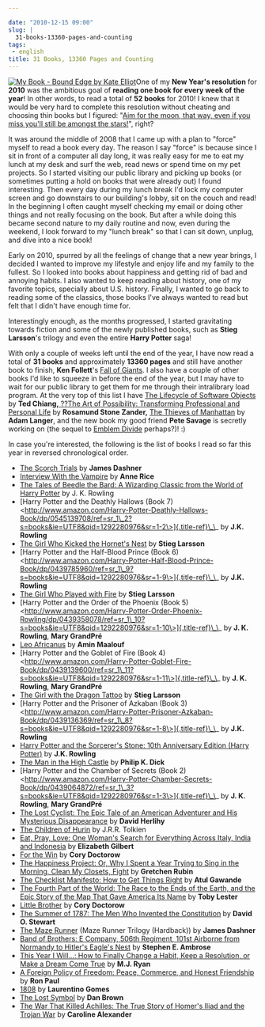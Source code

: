 ```yaml
---

date: "2010-12-15 09:00"
slug: |
  31-books-13360-pages-and-counting
tags:
 - english
title: 31 Books, 13360 Pages and Counting
---
```


[![My Book - Bound Edge by Kate
Elliot](http://www.ogmaciel.com/wp-content/uploads/2010/12/2249857435_e52eb9c6ba-240x300.jpg)](http://www.ogmaciel.com/wp-content/uploads/2010/12/2249857435_e52eb9c6ba.jpg)One
of my **New Year's resolution** for **2010** was the ambitious goal of
**reading one book for every week of the year**! In other words, to read
a total of **52 books** for 2010! I knew that it would be very hard to
complete this resolution without cheating and choosing thin books but I
figured: "[Aim for the moon, that way, even if you miss you'll still be
amongst the
stars!](http://www.quickandsimple.com/fun/inspirational-quotes/aim-moon)",
right?

It was around the middle of 2008 that I came up with a plan to "force"
myself to read a book every day. The reason I say "force" is because
since I sit in front of a computer all day long, it was really easy for
me to eat my lunch at my desk and surf the web, read news or spend time
on my pet projects. So I started visiting our public library and picking
up books (or sometimes putting a hold on books that were already out) I
found interesting. Then every day during my lunch break I'd lock my
computer screen and go downstairs to our building's lobby, sit on the
couch and read! In the beginning I often caught myself checking my email
or doing other things and not really focusing on the book. But after a
while doing this became second nature to my daily routine and now, even
during the weekend, I look forward to my "lunch break" so that I can sit
down, unplug, and dive into a nice book!

Early on 2010, spurred by all the feelings of change that a new year
brings, I decided I wanted to improve my lifestyle and enjoy life and my
family to the fullest. So I looked into books about happiness and
getting rid of bad and annoying habits. I also wanted to keep reading
about history, one of my favorite topics, specially about U.S. history.
Finally, I wanted to go back to reading some of the classics, those
books I've always wanted to read but felt that I didn't have enough time
for.

Interestingly enough, as the months progressed, I started gravitating
towards fiction and some of the newly published books, such as **Stieg
Larsson**\'s trilogy and even the entire **Harry Potter** saga!

With only a couple of weeks left until the end of the year, I have now
read a total of **31 books** and approximately **13360 pages** and still
have another book to finish, **Ken Follett**\'s [Fall of
Giants](http://www.amazon.com/Fall-Giants-Century-Trilogy-Follett/dp/0525951652/ref=sr_1_1?s=books&ie=UTF8&qid=1292335688&sr=1-1).
I also have a couple of other books I'd like to squeeze in before the
end of the year, but I may have to wait for our public library to get
them for me through their intralibrary load program. At the very top of
this list I have [The Lifecycle of Software
Objects](http://www.amazon.com/Lifecycle-Software-Objects-Ted-Chiang/dp/1596063173/ref=sr_1_1?s=books&ie=UTF8&qid=1292335907&sr=1-1)
by **Ted Chiang,**[ ??The Art of Possibility: Transforming Professional
and Personal
Life](http://www.amazon.com/Art-Possibility-Transforming-Professional-Personal/dp/0142001104/ref=wl_it_dp_o?ie=UTF8&coliid=I110YH7R8US6S3&colid=32BX7VP2GEFI1)
by **Rosamund Stone Zander,** [The Thieves of
Manhattan](http://www.amazon.com/Thieves-Manhattan-Novel-Adam-Langer/dp/1400068916/ref=sr_1_1?ie=UTF8&s=books&qid=1292336128&sr=8-1)
by **Adam Langer**, and the new book my good friend **Pete Savage** is
secretly working on (the sequel to [Emblem
Divide](http://emblemdivide.com/) perhaps?)! :)

In case you're interested, the following is the list of books I read so
far this year in reversed chronological order.

-   [The Scorch
    Trials](http://www.amazon.com/Scorch-Trials-Maze-Runner-Trilogy/dp/0385738757/ref=sr_1_1?s=books&ie=UTF8&qid=1292280902&sr=1-1)
    by **James Dashner**
-   [Interview With the
    Vampire](http://www.amazon.com/Interview-Vampire-Anne-Rice/dp/0345409647/ref=sr_1_1?s=books&ie=UTF8&qid=1292281217&sr=1-1)
    by **Anne Rice**
-   [The Tales of Beedle the Bard: A Wizarding Classic from the World of
    Harry
    Potter](http://www.amazon.com/Tales-Beedle-Bard-Standard/dp/0545128285/ref=sr_1_1?s=books&ie=UTF8&qid=1292281244&sr=1-1)
    by J. K. Rowling
-   [Harry Potter and the Deathly Hallows (Book 7)
    \<http://www.amazon.com/Harry-Potter-Deathly-Hallows-Book/dp/0545139708/ref=sr_1\_2?s=books&ie=UTF8&qid=1292280976&sr=1-2\>]{.title-ref}\_\_
    by **J.K. Rowling**
-   [The Girl Who Kicked the Hornet's
    Nest](http://www.amazon.com/Girl-Who-Kicked-Hornets-Nest/dp/030726999X/ref=sr_1_1?s=books&ie=UTF8&qid=1292281300&sr=1-1)
    by **Stieg Larsson**
-   [Harry Potter and the Half-Blood Prince (Book 6)
    \<http://www.amazon.com/Harry-Potter-Half-Blood-Prince-Book/dp/0439785960/ref=sr_1\_9?s=books&ie=UTF8&qid=1292280976&sr=1-9\>]{.title-ref}\_\_
    by **J.K. Rowling**
-   [The Girl Who Played with
    Fire](http://www.amazon.com/Girl-Who-Played-Fire-Vintage/dp/030745455X/ref=sr_1_2?s=books&ie=UTF8&qid=1292281300&sr=1-2)
    by **Stieg Larsson**
-   [Harry Potter and the Order of the Phoenix (Book 5)
    \<http://www.amazon.com/Harry-Potter-Order-Phoenix-Rowling/dp/0439358078/ref=sr_1\_10?s=books&ie=UTF8&qid=1292280976&sr=1-10\>]{.title-ref}\_\_
    by **J. K. Rowling**, **Mary GrandPré**
-   [Leo
    Africanus](http://www.amazon.com/Leo-Africanus-Amin-Maalouf/dp/1561310220/ref=sr_1_1?s=books&ie=UTF8&qid=1292281400&sr=1-1)
    by **Amin Maalouf**
-   [Harry Potter and the Goblet of Fire (Book 4)
    \<http://www.amazon.com/Harry-Potter-Goblet-Fire-Book/dp/0439139600/ref=sr_1\_11?s=books&ie=UTF8&qid=1292280976&sr=1-11\>]{.title-ref}\_\_
    by **J. K. Rowling**, **Mary GrandPré**
-   [The Girl with the Dragon
    Tattoo](http://www.amazon.com/Girl-Dragon-Tattoo-Millenium-Trilogy/dp/0307473473/ref=sr_1_4?s=books&ie=UTF8&qid=1292281300&sr=1-4)
    by **Stieg Larsson**
-   [Harry Potter and the Prisoner of Azkaban (Book 3)
    \<http://www.amazon.com/Harry-Potter-Prisoner-Azkaban-Book/dp/0439136369/ref=sr_1\_8?s=books&ie=UTF8&qid=1292280976&sr=1-8\>]{.title-ref}\_\_
    by **J.K. Rowling**
-   [Harry Potter and the Sorcerer's Stone: 10th Anniversary Edition
    (Harry
    Potter)](http://www.amazon.com/Harry-Potter-Sorcerers-Stone-Anniversary/dp/054506967X/ref=sr_1_5?s=books&ie=UTF8&qid=1292280976&sr=1-5)
    by **J.K. Rowling**
-   [The Man in the High
    Castle](http://www.amazon.com/Man-High-Castle-Philip-Dick/dp/0679740678/ref=sr_1_1?s=books&ie=UTF8&qid=1292281434&sr=1-1)
    by **Philip K. Dick**
-   [Harry Potter and the Chamber of Secrets (Book 2)
    \<http://www.amazon.com/Harry-Potter-Chamber-Secrets-Book/dp/0439064872/ref=sr_1\_3?s=books&ie=UTF8&qid=1292280976&sr=1-3\>]{.title-ref}\_\_
    by **J. K. Rowling**, **Mary GrandPré**
-   [The Lost Cyclist: The Epic Tale of an American Adventurer and His
    Mysterious
    Disappearance](http://www.amazon.com/Lost-Cyclist-Adventurer-Mysterious-Disappearance/dp/0547195575/ref=sr_1_1?ie=UTF8&s=books&qid=1292281468&sr=1-1)
    by **David Herlihy**
-   [The Children of
    Hurin](http://www.amazon.com/Children-Hardcover-Illustrator-Tolkien-Christopher/dp/B0032TKQ82/ref=sr_1_3?s=books&ie=UTF8&qid=1292281501&sr=1-3)
    by J.R.R. Tolkien
-   [Eat, Pray, Love: One Woman's Search for Everything Across Italy,
    India and
    Indonesia](http://www.amazon.com/Eat-Pray-Love-Everything-Indonesia/dp/0143118420/ref=sr_1_1?s=books&ie=UTF8&qid=1292281579&sr=1-1)
    by **Elizabeth Gilbert**
-   [For the
    Win](http://www.amazon.com/Win-Cory-Doctorow/dp/0765322161/ref=sr_1_1?s=books&ie=UTF8&qid=1292281622&sr=1-1)
    by **Cory Doctorow**
-   [The Happiness Project: Or, Why I Spent a Year Trying to Sing in the
    Morning, Clean My Closets,
    Fight](http://www.amazon.com/Happiness-Project-Morning-Aristotle-Generally/dp/0061583251/ref=sr_1_1?ie=UTF8&s=books&qid=1292281659&sr=1-1)
    by **Gretchen Rubin**
-   [The Checklist Manifesto: How to Get Things
    Right](http://www.amazon.com/Checklist-Manifesto-How-Things-Right/dp/0312430000/ref=sr_1_1?s=books&ie=UTF8&qid=1292281694&sr=1-1)
    by **Atul Gawande**
-   [The Fourth Part of the World: The Race to the Ends of the Earth,
    and the Epic Story of the Map That Gave America Its
    Name](http://www.amazon.com/Fourth-Part-World-Earth-America/dp/1416535314/ref=sr_1_1?ie=UTF8&s=books&qid=1292281730&sr=1-1)
    by **Toby Lester**
-   [Little
    Brother](http://www.amazon.com/Little-Brother-Cory-Doctorow/dp/B004A14W2C/ref=sr_1_1?s=books&ie=UTF8&qid=1292281800&sr=1-1)
    by **Cory Doctorow**
-   [The Summer of 1787: The Men Who Invented the
    Constitution](http://www.amazon.com/Summer-1787-Invented-Constitution-Collection/dp/0743286936/ref=sr_1_1?s=books&ie=UTF8&qid=1292281829&sr=1-1)
    by **David O. Stewart**
-   [The Maze
    Runner](http://www.amazon.com/Maze-Runner-Trilogy-Book/dp/0385737955/ref=sr_1_2?s=books&ie=UTF8&qid=1292280902&sr=1-2)
    (Maze Runner Trilogy (Hardback)) by **James Dashner**
-   [Band of Brothers: E Company, 506th Regiment, 101st Airborne from
    Normandy to Hitler's Eagle's
    Nest](http://www.amazon.com/Band-Brothers-Regiment-Airborne-Normandy/dp/074322454X/ref=sr_1_1?s=books&ie=UTF8&qid=1292281883&sr=1-1)
    by **Stephen E. Ambrose**
-   [This Year I Will...: How to Finally Change a Habit, Keep a
    Resolution, or Make a Dream Come
    True](http://www.amazon.com/This-Year-Will-Finally-Resolution/dp/0767920082/ref=sr_1_1?s=books&ie=UTF8&qid=1292281920&sr=1-1)
    by **M.J. Ryan**
-   [A Foreign Policy of Freedom: Peace, Commerce, and Honest
    Friendship](http://www.amazon.com/Foreign-Policy-Freedom-Commerce-Friendship/dp/0912453001/ref=sr_1_1?ie=UTF8&s=books&qid=1292281948&sr=1-1)
    by **Ron Paul**
-   [1808](http://www.amazon.com/1808-Laurentino-Gomes/dp/9722035010/ref=sr_1_2?ie=UTF8&s=books&qid=1292281981&sr=1-2)
    by **Laurentino Gomes**
-   [The Lost
    Symbol](http://www.amazon.com/Lost-Symbol-Dan-Brown/dp/1400079144/ref=sr_1_1?s=books&ie=UTF8&qid=1292282023&sr=1-1)
    by **Dan Brown**
-   [The War That Killed Achilles: The True Story of Homer's Iliad and
    the Trojan
    War](http://www.amazon.com/War-That-Killed-Achilles-Homers/dp/0143118269/ref=sr_1_1?ie=UTF8&s=books&qid=1292282058&sr=1-1)
    by **Caroline Alexander**
